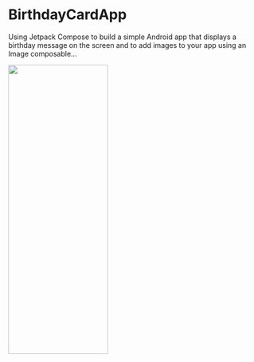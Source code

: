 # BirthdayCardApp
Using Jetpack Compose to build a simple Android app that displays a birthday message on the screen and to add images to your app using an Image composable...

<img src = "https://github.com/poojac1911/BirthdayCardApp/assets/96935709/d415482f-d600-4c49-ad1d-5c0d849ceb5b" width= "200" height = "580">
